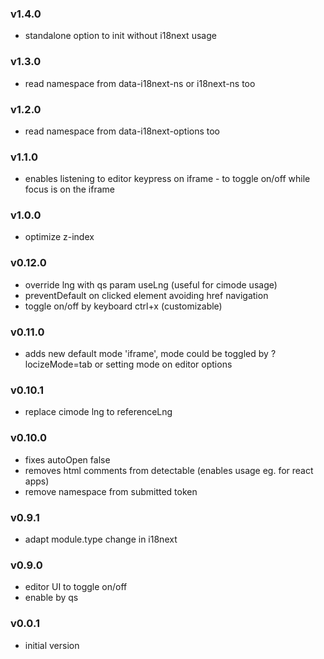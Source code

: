 ### v1.4.0
- standalone option to init without i18next usage

### v1.3.0
- read namespace from data-i18next-ns or i18next-ns too

### v1.2.0
- read namespace from data-i18next-options too

### v1.1.0
- enables listening to editor keypress on iframe - to toggle on/off while focus is on the iframe

### v1.0.0
- optimize z-index

### v0.12.0
- override lng with qs param useLng (useful for cimode usage)
- preventDefault on clicked element avoiding href navigation
- toggle on/off by keyboard ctrl+x (customizable)

### v0.11.0
- adds new default mode 'iframe', mode could be toggled by ?locizeMode=tab or setting mode on editor options

### v0.10.1
- replace cimode lng to referenceLng

### v0.10.0
- fixes autoOpen false
- removes html comments from detectable (enables usage eg. for react apps)
- remove namespace from submitted token

### v0.9.1
- adapt module.type change in i18next

### v0.9.0
- editor UI to toggle on/off
- enable by qs

### v0.0.1
- initial version
